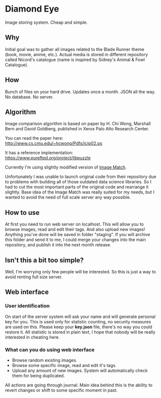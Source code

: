 # Diamond Eye

Image storing system. Cheap and simple. 

## Why

Initial goal was to gather all images related to the Blade Runner theme 
(book, movie, anime, etc.). Actual media is stored in different repository 
called Nicord's catalogue (name is inspired by Sidney's Animal & Fowl Catalogue).

## How

Bunch of files on your hard drive. Updates once a month. 
JSON all the way. No database. No server.

## Algorithm

Image comparison algorithm is based on paper by H. Chi Wong, 
Marshall Bern and David Goldberg, published in Xerox Palo Alto Research Center.

You can read the paper here: http://www.cs.cmu.edu/~hcwong/Pdfs/icip02.ps

It has a reference implementation: https://www.pureftpd.org/project/libpuzzle

Currently I'm using slightly modified version of 
[Image Match](https://github.com/EdjoLabs/image-match).

Unfortunately I was unable to launch original code from their repository due 
to problems with building all of those outdated data science libraries. So I 
had to cut the most important parts of the original code and rearrange it 
slightly. Base idea of the Image Match was really suited for my needs, 
but I wanted to avoid the need of full scale server any way possible.

## How to use

At first you need to run web server on localhost. This will allow you to 
browse images, read and edit their tags. And also upload new images! Anything 
you've done will be saved in folder "staging". If you will archive this folder 
and send it to me, I could merge your changes into the main repository, and 
publish it into the next month release.

## Isn't this a bit too simple?

Well, I'm worrying only few people will be interested. So this is just a way 
to avoid renting full size server.

## Web interface

### User identification

On start of the server system will ask your name and will generate personal key 
for you. This is used only for statistic counting, no security measures are used 
on this. Please keep your **key.json** file, there's no way you could restore it. 
All statistic is stored in plain text, I hope that nobody will be really 
interested in cheating here.

### What can you do using web interface

- Browse random existing images.
- Browse some specific image, read and edit it's tags.
- Upload any amount of new images. System will automatically check them for being duplicated.

All actions are going through journal. Main idea behind this is the ability 
to revert changes or shift to some specific moment in past.
